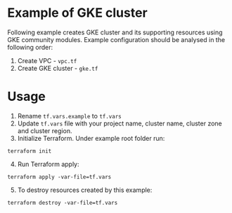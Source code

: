 # Example of GKE cluster
Following example creates GKE cluster and its supporting resources using GKE community modules.
Example configuration should be analysed in the following order:
1. Create VPC - `vpc.tf`
2. Create GKE cluster - `gke.tf`

# Usage
1. Rename `tf.vars.example` to `tf.vars`
2. Update `tf.vars` file with your project name, cluster name, cluster zone and cluster region.
3. Initialize Terraform. Under example root folder run:
```
terraform init
```
4. Run Terraform apply:
```
terraform apply -var-file=tf.vars
```
5. To destroy resources created by this example:
```
terraform destroy -var-file=tf.vars
```
